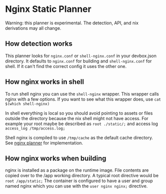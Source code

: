 # Nginx Static Planner

Warning: this planner is experimental. The detection, API, and nix derivations may all change.

## How detection works

This planner looks for `nginx.conf` or `shell-nginx.conf` in your devbox.json
directory. It defaults to `nginx.conf` for building and `shell-nginx.conf` for 
shell. If it can't find the correct config it uses the other one.

## How nginx works in shell

To run shell nginx you can use the `shell-nginx` wrapper. This wrapper calls nginx 
with a few options. If you want to see what this wrapper does, use `cat $(which shell-nginx)`

In shell everything is local so you should avoid pointing to assets or files outside 
the directory because the nix shell might not have access. For example your root
maybe be described as `root ./static/;` and access log `access_log /tmp/access.log;`

Shell nginx is compiled to use `/tmp/cache` as the default cache directory. See 
[nginx planner](nginx_planner.go) for implementation.

## How nginx works when building

nginx is installed as a package on the runtime image. File contents are copied over
to the /app working directory. A typical root directive would be `root /app/static;`
The container is configured to have a user and group named nginx which you can use
with the `user nginx nginx;` directive.
